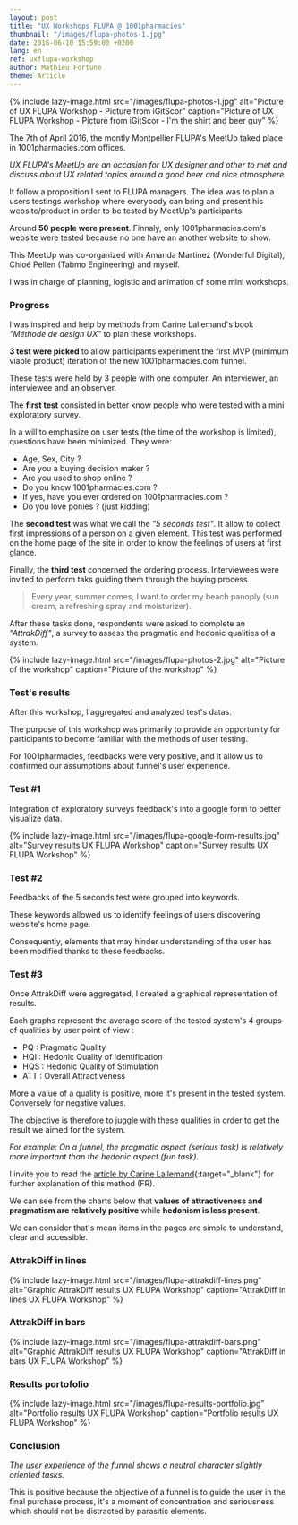 ```yaml
---
layout: post
title: "UX Workshops FLUPA @ 1001pharmacies"
thumbnail: "/images/flupa-photos-1.jpg"
date: 2016-06-10 15:59:00 +0200
lang: en
ref: uxflupa-workshop
author: Mathieu Fortune
theme: Article
---
```


{% include lazy-image.html src="/images/flupa-photos-1.jpg" alt="Picture of UX FLUPA Workshop - Picture from iGitScor" caption="Picture of UX FLUPA Workshop - Picture from iGitScor - I'm the shirt and beer guy" %}

The 7th of April 2016, the montly Montpellier FLUPA's MeetUp taked place in 1001pharmacies.com offices.

*UX FLUPA's MeetUp are an occasion for UX designer and other to met and discuss about UX related topics around a good beer and nice atmosphere.*

It follow a proposition I sent to FLUPA managers. The idea was to plan a users testings workshop where everybody can bring and present his website/product in order to be tested by MeetUp's participants.

Around __50 people were present__. Finnaly, only 1001pharmacies.com's website were tested because no one have an another website to show.

This MeetUp was co-organized with Amanda Martinez (Wonderful Digital), Chloé Pellen (Tabmo Engineering) and myself.

I was in charge of planning, logistic and animation of some mini workshops.


### Progress

I was inspired and help by methods from Carine Lallemand's book *"Méthode de design UX"* to plan these workshops.

__3 test were picked__ to allow participants experiment the first MVP (minimum viable product) iteration of the new 1001pharmacies.com funnel.

These tests were held by 3 people with one computer. An interviewer, an interviewee and an observer.

The __first test__ consisted in better know people who were tested with a mini exploratory survey.

In a will to emphasize on user tests (the time of the workshop is limited), questions have been minimized.
They were:

* Age, Sex, City ?
* Are you a buying decision maker ?
* Are you used to shop online ?
* Do you know 1001pharmacies.com ?
* If yes, have you ever ordered on 1001pharmacies.com ?
* Do you love ponies ? (just kidding)

The __second test__ was what we call the *"5 seconds test"*.
It allow to collect first impressions of a person on a given element.
This test was performed on the home page of the site in order to know the feelings of users at first glance.

Finally, the __third test__ concerned the ordering process. Interviewees were invited to perform taks guiding them through the buying process.

<blockquote class="small">
Every year, summer comes, I want to order my beach panoply (sun cream, a refreshing spray and moisturizer).
</blockquote>

After these tasks done, respondents were asked to complete an *"AttrakDiff"*, a survey to assess the pragmatic and hedonic qualities of a system.


{% include lazy-image.html src="/images/flupa-photos-2.jpg" alt="Picture of the workshop" caption="Picture of the workshop" %}


### Test's results

After this workshop, I aggregated and analyzed test's datas.

The purpose of this workshop was primarily to provide an opportunity for participants to become familiar with the methods of user testing.


For 1001pharmacies, feedbacks were very positive, and it allow us to confirmed our assumptions about funnel's user experience.


### Test #1

Integration of exploratory surveys feedback's into a google form to better visualize data.


{% include lazy-image.html src="/images/flupa-google-form-results.jpg" alt="Survey results UX FLUPA Workshop" caption="Survey results UX FLUPA Workshop" %}


### Test #2

Feedbacks of the 5 seconds test were grouped into keywords.

These keywords allowed us to identify feelings of users discovering website's home page.

Consequently, elements that may hinder understanding of the user has been modified thanks to these feedbacks.


### Test #3

Once AttrakDiff were aggregated, I created a graphical representation of results.

Each graphs represent the average score of the tested system's 4 groups of qualities by user point of view :

* PQ : Pragmatic Quality
* HQI : Hedonic Quality of Identification
* HQS : Hedonic Quality of Stimulation
* ATT : Overall Attractiveness

More a value of a quality is positive, more it's present in the tested system. Conversely for negative values.

The objective is therefore to juggle with these qualities in order to get the result we aimed for the system.

*For example: On a funnel, the pragmatic aspect (serious task) is relatively more important than the hedonic aspect (fun task).*

I invite you to read the [article by Carine Lallemand](https://uxmind.eu/2014/06/23/attrakdiff-evaluation-quantitative-ux/ "Carine Lallemand's article"){:target="_blank"} for further explanation of this method (FR).

We can see from the charts below that __values of attractiveness and pragmatism are relatively positive__ while __hedonism is less present__.

We can consider that's mean items in the pages are simple to understand, clear and accessible.


### AttrakDiff in lines

{% include lazy-image.html src="/images/flupa-attrakdiff-lines.png" alt="Graphic AttrakDiff results UX FLUPA Workshop" caption="AttrakDiff in lines UX FLUPA Workshop" %}


### AttrakDiff in bars

{% include lazy-image.html src="/images/flupa-attrakdiff-bars.png" alt="Graphic AttrakDiff results UX FLUPA Workshop" caption="AttrakDiff in bars UX FLUPA Workshop" %}


### Results portofolio


{% include lazy-image.html src="/images/flupa-results-portfolio.jpg" alt="Portfolio results UX FLUPA Workshop" caption="Portfolio results UX FLUPA Workshop" %}


### Conclusion

*The user experience of the funnel shows a neutral character slightly oriented tasks.*

This is positive because the objective of a funnel is to guide the user in the final purchase process, it's a moment of concentration and seriousness which should not be distracted by parasitic elements.

